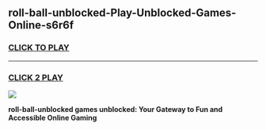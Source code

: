 
## roll-ball-unblocked-Play-Unblocked-Games-Online-s6r6f
<h3>
<a href="https://premium76.site?title=roll-ball-unblocked&ref=25A">CLICK TO PLAY</a></h3>
<hr>

<h3>
<a href="https://premium76.site?title=roll-ball-unblocked&ref=25A">CLICK 2 PLAY</a>
  
</h3>

<a href="https://premium76.site?title=roll-ball-unblocked&ref=25A"><img src="https://clearcache.store/games.png"></a>


**roll-ball-unblocked games unblocked: Your Gateway to Fun and Accessible Online Gaming**
